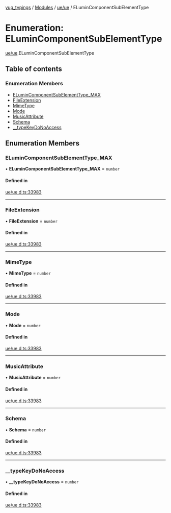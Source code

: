 [yug_typings](../README.md) / [Modules](../modules.md) / [ue/ue](../modules/ue_ue.md) / ELuminComponentSubElementType

# Enumeration: ELuminComponentSubElementType

[ue/ue](../modules/ue_ue.md).ELuminComponentSubElementType

## Table of contents

### Enumeration Members

- [ELuminComponentSubElementType\_MAX](ue_ue.ELuminComponentSubElementType.md#elumincomponentsubelementtype_max)
- [FileExtension](ue_ue.ELuminComponentSubElementType.md#fileextension)
- [MimeType](ue_ue.ELuminComponentSubElementType.md#mimetype)
- [Mode](ue_ue.ELuminComponentSubElementType.md#mode)
- [MusicAttribute](ue_ue.ELuminComponentSubElementType.md#musicattribute)
- [Schema](ue_ue.ELuminComponentSubElementType.md#schema)
- [\_\_typeKeyDoNoAccess](ue_ue.ELuminComponentSubElementType.md#__typekeydonoaccess)

## Enumeration Members

### ELuminComponentSubElementType\_MAX

• **ELuminComponentSubElementType\_MAX** = `number`

#### Defined in

[ue/ue.d.ts:33983](https://github.com/YugMetaverse/yug_typings/blob/25cad34/ue/ue.d.ts#L33983)

___

### FileExtension

• **FileExtension** = `number`

#### Defined in

[ue/ue.d.ts:33983](https://github.com/YugMetaverse/yug_typings/blob/25cad34/ue/ue.d.ts#L33983)

___

### MimeType

• **MimeType** = `number`

#### Defined in

[ue/ue.d.ts:33983](https://github.com/YugMetaverse/yug_typings/blob/25cad34/ue/ue.d.ts#L33983)

___

### Mode

• **Mode** = `number`

#### Defined in

[ue/ue.d.ts:33983](https://github.com/YugMetaverse/yug_typings/blob/25cad34/ue/ue.d.ts#L33983)

___

### MusicAttribute

• **MusicAttribute** = `number`

#### Defined in

[ue/ue.d.ts:33983](https://github.com/YugMetaverse/yug_typings/blob/25cad34/ue/ue.d.ts#L33983)

___

### Schema

• **Schema** = `number`

#### Defined in

[ue/ue.d.ts:33983](https://github.com/YugMetaverse/yug_typings/blob/25cad34/ue/ue.d.ts#L33983)

___

### \_\_typeKeyDoNoAccess

• **\_\_typeKeyDoNoAccess** = `number`

#### Defined in

[ue/ue.d.ts:33983](https://github.com/YugMetaverse/yug_typings/blob/25cad34/ue/ue.d.ts#L33983)

